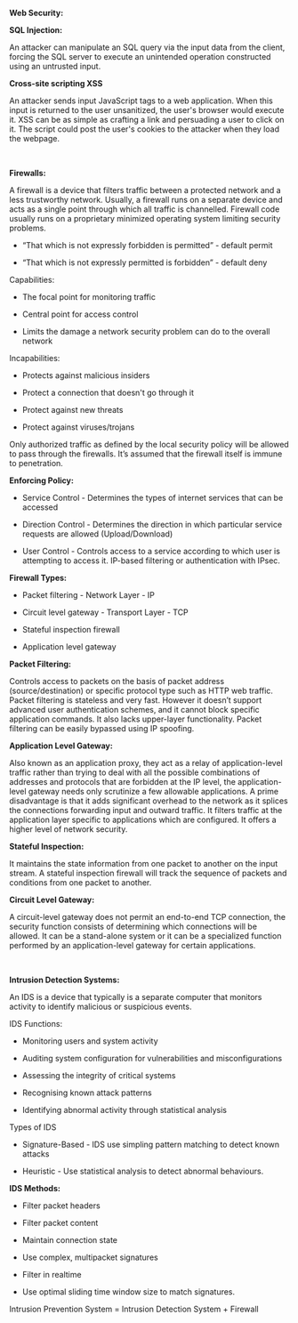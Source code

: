 **Web Security:**

**SQL Injection:**

An attacker can manipulate an SQL query via the input data from the client, forcing the SQL server to execute an unintended operation constructed using an untrusted input.

**Cross-site scripting XSS**

An attacker sends input JavaScript tags to a web application. When this input is returned to the user unsanitized, the user's browser would execute it. XSS can be as simple as crafting a link and persuading a user to click on it. The script could post the user's cookies to the attacker when they load the webpage.

<br/>

**Firewalls:**

A firewall is a device that filters traffic between a protected network and a less trustworthy network. Usually, a firewall runs on a separate device and acts as a single point through which all traffic is channelled. Firewall code usually runs on a proprietary minimized operating system limiting security problems.

- “That which is not expressly forbidden is permitted” - default permit

- “That which is not expressly permitted is forbidden” - default deny

Capabilities:

- The focal point for monitoring traffic

- Central point for access control

- Limits the damage a network security problem can do to the overall network

Incapabilities:

- Protects against malicious insiders

- Protect a connection that doesn't go through it

- Protect against new threats

- Protect against viruses/trojans

Only authorized traffic as defined by the local security policy will be allowed to pass through the firewalls. It’s assumed that the firewall itself is immune to penetration.

**Enforcing Policy:**

- Service Control - Determines the types of internet services that can be accessed

- Direction Control - Determines the direction in which particular service requests are allowed (Upload/Download)

- User Control - Controls access to a service according to which user is attempting to access it. IP-based filtering or authentication with IPsec.

**Firewall Types:**

- Packet filtering - Network Layer - IP

- Circuit level gateway - Transport Layer - TCP

- Stateful inspection firewall 

- Application level gateway

**Packet Filtering:**

Controls access to packets on the basis of packet address (source/destination) or specific protocol type such as HTTP web traffic. Packet filtering is stateless and very fast. However it doesn’t support advanced user authentication schemes, and it cannot block specific application commands. It also lacks upper-layer functionality. Packet filtering can be easily bypassed using IP spoofing.

**Application Level Gateway:**

Also known as an application proxy, they act as a relay of application-level traffic rather than trying to deal with all the possible combinations of addresses and protocols that are forbidden at the IP level, the application-level gateway needs only scrutinize a few allowable applications. A prime disadvantage is that it adds significant overhead to the network as it splices the connections forwarding input and outward traffic. It filters traffic at the application layer specific to applications which are configured. It offers a higher level of network security.

**Stateful Inspection:**

It maintains the state information from one packet to another on the input stream. A stateful inspection firewall will track the sequence of packets and conditions from one packet to another.

**Circuit Level Gateway:**

A circuit-level gateway does not permit an end-to-end TCP connection, the security function consists of determining which connections will be allowed. It can be a stand-alone system or it can be a specialized function performed by an application-level gateway for certain applications.

<br/>

**Intrusion Detection Systems:**

An IDS is a device that typically is a separate computer that monitors activity to identify malicious or suspicious events. 

IDS Functions:

- Monitoring users and system activity

- Auditing system configuration for vulnerabilities and misconfigurations

- Assessing the integrity of critical systems

- Recognising known attack patterns

- Identifying abnormal activity through statistical analysis

Types of IDS

- Signature-Based - IDS use simpling pattern matching to detect known attacks

- Heuristic - Use statistical analysis to detect abnormal behaviours.

**IDS Methods:**

- Filter packet headers

- Filter packet content

- Maintain connection state

- Use complex, multipacket signatures

- Filter in realtime

- Use optimal sliding time window size to match signatures.

Intrusion Prevention System = Intrusion Detection System + Firewall

<br/>


